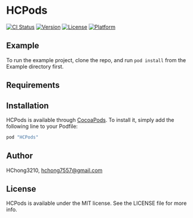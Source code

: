 # HCPods

[![CI Status](http://img.shields.io/travis/HChong3210/HCPods.svg?style=flat)](https://travis-ci.org/HChong3210/HCPods)
[![Version](https://img.shields.io/cocoapods/v/HCPods.svg?style=flat)](http://cocoapods.org/pods/HCPods)
[![License](https://img.shields.io/cocoapods/l/HCPods.svg?style=flat)](http://cocoapods.org/pods/HCPods)
[![Platform](https://img.shields.io/cocoapods/p/HCPods.svg?style=flat)](http://cocoapods.org/pods/HCPods)

## Example

To run the example project, clone the repo, and run `pod install` from the Example directory first.

## Requirements

## Installation

HCPods is available through [CocoaPods](http://cocoapods.org). To install
it, simply add the following line to your Podfile:

```ruby
pod "HCPods"
```

## Author

HChong3210, hchong7557@gmail.com

## License

HCPods is available under the MIT license. See the LICENSE file for more info.
